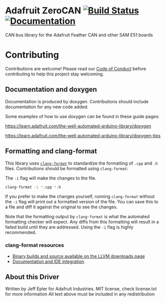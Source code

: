 # Adafruit ZeroCAN [![Build Status](https://github.com/adafruit/Adafruit_ZeroCAN/workflows/Arduino%20Library%20CI/badge.svg)](https://github.com/adafruit/Adafruit_ZeroCAN/actions)[![Documentation](https://github.com/adafruit/ci-arduino/blob/master/assets/doxygen_badge.svg)](http://adafruit.github.io/Adafruit_ZeroCAN/html/index.html)

CAN bus library for the Adafruit Feather CAN and other SAM E51 boards

# Contributing

Contributions are welcome! Please read our [Code of Conduct](https://github.com/adafruit/Adafruit_ZeroCAN/blob/master/CODE_OF_CONDUCT.md>)
before contributing to help this project stay welcoming.

## Documentation and doxygen
Documentation is produced by doxygen. Contributions should include documentation for any new code added.

Some examples of how to use doxygen can be found in these guide pages:

https://learn.adafruit.com/the-well-automated-arduino-library/doxygen

https://learn.adafruit.com/the-well-automated-arduino-library/doxygen-tips

## Formatting and clang-format
This library uses [`clang-format`](https://releases.llvm.org/download.html) to standardize the formatting of `.cpp` and `.h` files. 
Contributions should be formatted using `clang-format`:

The `-i` flag will make the changes to the file.
```bash
clang-format -i *.cpp *.h
```
If you prefer to make the changes yourself, running `clang-format` without the `-i` flag will print out a formatted version of the file. You can save this to a file and diff it against the original to see the changes.

Note that the formatting output by `clang-format` is what the automated formatting checker will expect. Any diffs from this formatting will result in a failed build until they are addressed. Using the `-i` flag is highly recommended.

### clang-format resources
  * [Binary builds and source available on the LLVM downloads page](https://releases.llvm.org/download.html)
  * [Documentation and IDE integration](https://clang.llvm.org/docs/ClangFormat.html)

## About this Driver
Written by Jeff Epler for Adafruit Industries.
MIT license, check license.txt for more information
All text above must be included in any redistribution
